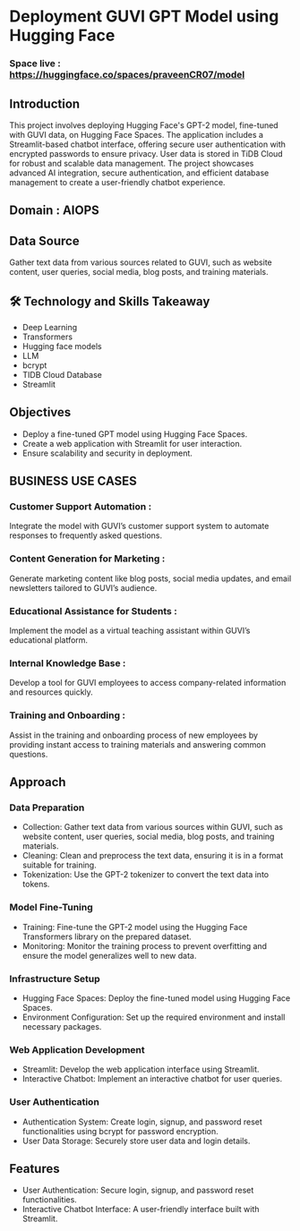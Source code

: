 # Deployment GUVI GPT Model using Hugging Face

### Space live : https://huggingface.co/spaces/praveenCR07/model

## Introduction
This project involves deploying Hugging Face's GPT-2 model, fine-tuned with GUVI data, on Hugging Face Spaces. 
The application includes a Streamlit-based chatbot interface, offering secure user authentication with encrypted passwords to ensure privacy. 
User data is stored in TiDB Cloud for robust and scalable data management. The project showcases advanced AI integration, secure authentication, and efficient database management to create a user-friendly chatbot experience.

## Domain :  AIOPS

##  Data Source 
Gather text data from various sources related to GUVI, such as website content, user queries, social media, blog posts, and training materials.

## 🛠 Technology and Skills Takeaway

* Deep Learning
* Transformers
* Hugging face models
* LLM
* bcrypt
* TIDB Cloud Database
* Streamlit

## Objectives
* Deploy a fine-tuned GPT model using Hugging Face Spaces.
* Create a web application with Streamlit for user interaction.
* Ensure scalability and security in deployment.

## BUSINESS USE CASES 
### Customer Support Automation :
Integrate the model with GUVI’s customer support system to automate responses to frequently asked questions.

### Content Generation for Marketing :
Generate marketing content like blog posts, social media updates, and email newsletters tailored to GUVI’s audience.

###  Educational Assistance for Students :
Implement the model as a virtual teaching assistant within GUVI’s educational platform.

### Internal Knowledge Base :
Develop a tool for GUVI employees to access company-related information and resources quickly.

###  Training and Onboarding :
Assist in the training and onboarding process of new employees by providing instant access to training materials and answering common questions.

## Approach
###  Data Preparation
* Collection: Gather text data from various sources within GUVI, such as website content, user queries, social media, blog posts, and training materials.
* Cleaning: Clean and preprocess the text data, ensuring it is in a format suitable for training.
* Tokenization: Use the GPT-2 tokenizer to convert the text data into tokens.

### Model Fine-Tuning
* Training: Fine-tune the GPT-2 model using the Hugging Face Transformers library on the prepared dataset.
* Monitoring: Monitor the training process to prevent overfitting and ensure the model generalizes well to new data.

### Infrastructure Setup
* Hugging Face Spaces: Deploy the fine-tuned model using Hugging Face Spaces.
* Environment Configuration: Set up the required environment and install necessary packages.

### Web Application Development
* Streamlit: Develop the web application interface using Streamlit.
* Interactive Chatbot: Implement an interactive chatbot for user queries.

###  User Authentication
* Authentication System: Create login, signup, and password reset functionalities using bcrypt for password encryption.
* User Data Storage: Securely store user data and login details.

## Features
* User Authentication: Secure login, signup, and password reset functionalities.
* Interactive Chatbot Interface: A user-friendly interface built with Streamlit.
